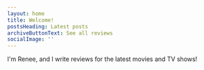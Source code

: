```yaml
---
layout: home
title: Welcome!
postsHeading: Latest posts
archiveButtonText: See all reviews
socialImage: ''
---
```

I'm Renee, and I write reviews for the latest movies and TV shows!
